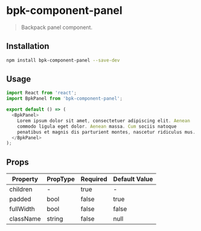 # bpk-component-panel

> Backpack panel component.

## Installation

```sh
npm install bpk-component-panel --save-dev
```

## Usage

```js
import React from 'react';
import BpkPanel from 'bpk-component-panel';

export default () => (
  <BpkPanel>
    Lorem ipsum dolor sit amet, consectetuer adipiscing elit. Aenean
    commodo ligula eget dolor. Aenean massa. Cum sociis natoque
    penatibus et magnis dis parturient montes, nascetur ridiculus mus.
  </BpkPanel>
);
```

## Props

| Property  | PropType | Required | Default Value |
| --------- | -------- | -------- | ------------- |
| children  | -        | true     | -             |
| padded    | bool     | false    | true          |
| fullWidth | bool     | false    | false         |
| className | string   | false    | null          |
